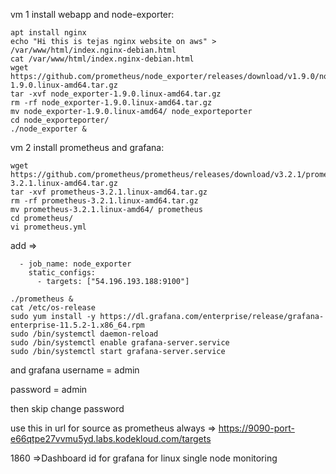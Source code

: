 vm 1 install webapp and node-exporter:
```
apt install nginx
echo "Hi this is tejas nginx website on aws" > /var/www/html/index.nginx-debian.html
cat /var/www/html/index.nginx-debian.html
wget https://github.com/prometheus/node_exporter/releases/download/v1.9.0/node_exporter-1.9.0.linux-amd64.tar.gz
tar -xvf node_exporter-1.9.0.linux-amd64.tar.gz
rm -rf node_exporter-1.9.0.linux-amd64.tar.gz
mv node_exporter-1.9.0.linux-amd64/ node_exporteporter
cd node_exporteporter/
./node_exporter &
```

vm 2 install prometheus  and grafana:
```
wget https://github.com/prometheus/prometheus/releases/download/v3.2.1/prometheus-3.2.1.linux-amd64.tar.gz
tar -xvf prometheus-3.2.1.linux-amd64.tar.gz
rm -rf prometheus-3.2.1.linux-amd64.tar.gz
mv prometheus-3.2.1.linux-amd64/ prometheus
cd prometheus/
vi prometheus.yml
```

add =>
```
  - job_name: node_exporter
    static_configs:
      - targets: ["54.196.193.188:9100"]
```
```
./prometheus &
cat /etc/os-release
sudo yum install -y https://dl.grafana.com/enterprise/release/grafana-enterprise-11.5.2-1.x86_64.rpm
sudo /bin/systemctl daemon-reload
sudo /bin/systemctl enable grafana-server.service
sudo /bin/systemctl start grafana-server.service
```

and grafana username = admin

password = admin

then skip change password

use this in url for source as prometheus always =>  https://9090-port-e66qtpe27vvmu5yd.labs.kodekloud.com/targets

1860 =>Dashboard id for grafana for linux single node monitoring

